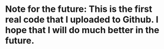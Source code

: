 # Note for the future: This is the first real code that I uploaded to Github. I hope that I will do much better in the future.
